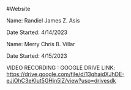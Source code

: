 #Website 


Name: Randiel James Z. Asis

Date Started: 4/14/2023

Name: Merry Chris B. Villar

Date Started: 4/15/2023

VIDEO RECORDING : GOOGLE DRIVE
LINK: https://drive.google.com/file/d/13qhaidXJhDE-eJjOhC3eKIut5GHjn5lZ/view?usp=drivesdk
